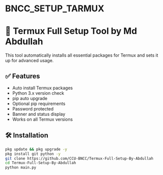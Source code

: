 # BNCC_SETUP_TARMUX
# 🔧 Termux Full Setup Tool by Md Abdullah

This tool automatically installs all essential packages for Termux and sets it up for advanced usage.

## ✅ Features

- Auto install Termux packages
- Python 3.x version check
- pip auto upgrade
- Optional pip requirements
- Password protected
- Banner and status display
- Works on all Termux versions

## 🛠️ Installation

```bash
pkg update && pkg upgrade -y
pkg install git python -y
git clone https://github.com/CCU-BNCC/Termux-Full-Setup-By-Abdullah
cd Termux-Full-Setup-By-Abdullah
python main.py
